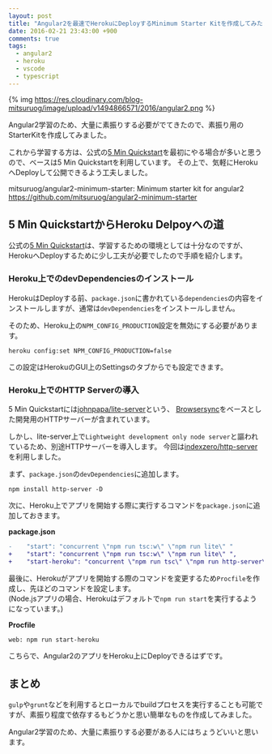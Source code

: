 ```yaml
---
layout: post
title: "Angular2を最速でHerokuにDeployするMinimum Starter Kitを作成してみた"
date: 2016-02-21 23:43:00 +900
comments: true
tags:
  - angular2
  - heroku
  - vscode
  - typescript
---
```


{% img https://res.cloudinary.com/blog-mitsuruog/image/upload/v1494866571/2016/angular2.png %}

Angular2学習のため、大量に素振りする必要がでてきたので、素振り用のStarterKitを作成してみました。

これから学習する方は、公式の[5 Min Quickstart](https://angular.io/docs/ts/latest/quickstart.html)を最初にやる場合が多いと思うので、ベースは5 Min Quickstartを利用しています。
その上で、気軽にHerokuへDeployして公開できるよう工夫しました。

mitsuruog/angular2-minimum-starter: Minimum starter kit for angular2 https://github.com/mitsuruog/angular2-minimum-starter

<!-- more -->

## 5 Min QuickstartからHeroku Delpoyへの道

公式の[5 Min Quickstart](https://angular.io/docs/ts/latest/quickstart.html)は、学習するための環境としては十分なのですが、
HerokuへDeployするために少し工夫が必要でしたので手順を紹介します。

### Heroku上でのdevDependenciesのインストール

HerokuはDeployする前、`package.json`に書かれている`dependencies`の内容をインストールしますが、通常は`devDependencies`をインストールしません。

そのため、Heroku上の`NPM_CONFIG_PRODUCTION`設定を無効にする必要があります。

```
heroku config:set NPM_CONFIG_PRODUCTION=false
```

この設定はHerokuのGUI上のSettingsのタブからでも設定できます。

### Heroku上でのHTTP Serverの導入

5 Min Quickstartには[johnpapa/lite-server](https://github.com/johnpapa/lite-server)という、
[Browsersync](https://www.browsersync.io/)をベースとした開発用のHTTPサーバーが含まれています。

しかし、lite-server上で`Lightweight development only node server`と謳われているため、別途HTTPサーバーを導入します。
今回は[indexzero/http-server](https://github.com/indexzero/http-server)を利用しました。

まず、`package.json`の`devDependencies`に追加します。

```
npm install http-server -D
```

次に、Heroku上でアプリを開始する際に実行するコマンドを`package.json`に追加しておきます。

**package.json**
```diff
-    "start": "concurrent \"npm run tsc:w\" \"npm run lite\" "
+    "start": "concurrent \"npm run tsc:w\" \"npm run lite\" ",
+    "start-heroku": "concurrent \"npm run tsc\" \"npm run http-server\" "
```

最後に、Herokuがアプリを開始する際のコマンドを変更するため`Procfile`を作成し、先ほどのコマンドを設定します。  
(Node.jsアプリの場合、Herokuはデフォルトで`npm run start`を実行するようになっています。)

**Procfile**
```
web: npm run start-heroku
```

こちらで、Angular2のアプリをHeroku上にDeployできるはずです。

## まとめ

`gulp`や`grunt`などを利用するとローカルでbuildプロセスを実行することも可能ですが、素振り程度で依存するもどうかと思い簡単なものを作成してみました。

Angular2学習のため、大量に素振りする必要がある人にはちょうどいいと思います。
